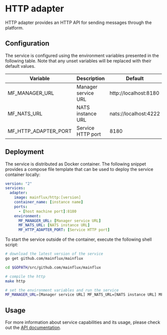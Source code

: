 # HTTP adapter

HTTP adapter provides an HTTP API for sending messages through the platform.

## Configuration

The service is configured using the environment variables presented in the
following table. Note that any unset variables will be replaced with their
default values.

| Variable             | Description         | Default               |
|----------------------|---------------------|-----------------------|
| MF_MANAGER_URL       | Manager service URL | http://localhost:8180 |
| MF_NATS_URL          | NATS instance URL   | nats://localhost:4222 |
| MF_HTTP_ADAPTER_PORT | Service HTTP port   | 8180                  |

## Deployment

The service is distributed as Docker container. The following snippet provides
a compose file template that can be used to deploy the service container locally:

```yaml
version: "2"
services:
  adapter:
    image: mainflux/http:[version]
    container_name: [instance name]
    ports:
      - [host machine port]:8180
    environment:
      MF_MANAGER_URL: [Manager service URL]
      MF_NATS_URL: [NATS instance URL]
      MF_HTTP_ADAPTER_PORT: [Service HTTP port]
```

To start the service outside of the container, execute the following shell script:

```bash
# download the latest version of the service
go get github.com/mainflux/mainflux

cd $GOPATH/src/github.com/mainflux/mainflux

# compile the http
make http

# set the environment variables and run the service
MF_MANAGER_URL=[Manager service URL] MF_NATS_URL=[NATS instance URL] MF_HTTP_ADAPTER_PORT=[Service HTTP port] ./build/mainflux-http
```

## Usage

For more information about service capabilities and its usage, please check out
the [API documentation](swagger.yaml).
